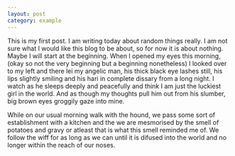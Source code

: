 ```yaml
---
layout: post
category: example
---
```


This is my first post. I am writing today about random things really. I am not sure what I would like this blog to be about, so for now it is about nothing. Maybe I will start at the beginning. When I opened my eyes this morning, (okay so not the very beginning but a beginning nonetheless) I looked over to my left and there lei my angelic man, his thick black eye lashes still, his lips slightly smiling and his hari in complete dissary from a long night. I watch as he sleeps deeply and peacefully and think I am just the luckiest girl in the world. And as though my thoughts pull him out from his slumber, big brown eyes groggily gaze into mine. 

While on our usual morning walk with the hound, we pass some sort of establishment with a kitchen and the we are mesmorised by the smell of potatoes and gravy or atleast that is what this smell reminded me of. We follow the wiff for as long as we can until it is difused into the world and no longer within the reach of our noses.
